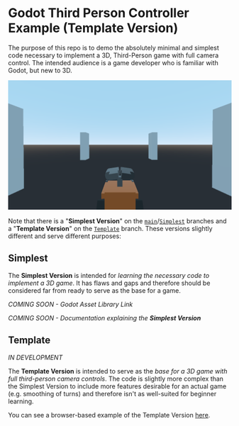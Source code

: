 # Godot Third Person Controller Example (Template Version)

The purpose of this repo is to demo the absolutely minimal and simplest code necessary to implement a 3D, Third-Person game with full camera control. The intended audience is a game developer who is familiar with Godot, but new to 3D.

![](./screenshots/simplest_third_person_controller_example_screenshot.png)

Note that there is a "**Simplest Version**" on the [`main`](https://github.com/HaywardMorihara/simplest-third-person-controller-example)/[`Simplest`](https://github.com/HaywardMorihara/simplest-third-person-controller-example/tree/Simplest) branches and a "**Template Version**" on the [`Template`](https://github.com/HaywardMorihara/simplest-third-person-controller-example/tree/Template) branch. These versions slightly different and serve different purposes:

## Simplest
The **Simplest Version** is intended for *learning the necessary code to implement a 3D game*. It has flaws and gaps and therefore should be considered far from ready to serve as the base for a game.

*COMING SOON - Godot Asset Library Link*

*COMING SOON - Documentation explaining the **Simplest Version***

## Template
*IN DEVELOPMENT*

The **Template Version** is intended to serve as the *base for a 3D game with full third-person camera controls*. The code is slightly more complex than the Simplest Version to include more features desirable for an actual game (e.g. smoothing of turns) and therefore isn't as well-suited for beginner learning.

You can see a browser-based example of the Template Version [here](https://murphysdad.itch.io/godot-third-person-controller-template).